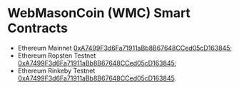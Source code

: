 # WebMasonCoin (WMC) Smart Contracts

- Ethereum Mainnet [0xA7499F3d6Fa71911aBb8B67648CCed05cD163845](https://etherscan.io/token/0xA7499F3d6Fa71911aBb8B67648CCed05cD163845);
- Ethereum Ropsten Testnet [0xA7499F3d6Fa71911aBb8B67648CCed05cD163845](https://ropsten.etherscan.io/token/0xA7499F3d6Fa71911aBb8B67648CCed05cD163845);
- Ethereum Rinkeby Testnet [0xA7499F3d6Fa71911aBb8B67648CCed05cD163845](https://rinkeby.etherscan.io/token/0xA7499F3d6Fa71911aBb8B67648CCed05cD163845).
